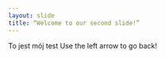 ```yaml
---
layout: slide
title: “Welcome to our second slide!”
---
```

To jest mój test
Use the left arrow to go back!
